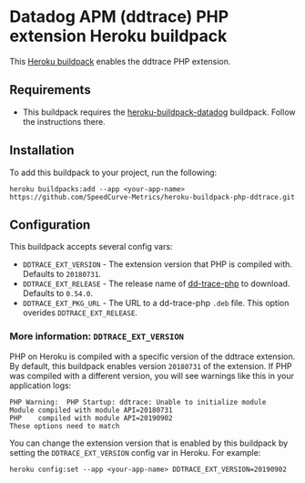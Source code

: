 # Datadog APM (ddtrace) PHP extension Heroku buildpack

This [Heroku buildpack](https://devcenter.heroku.com/articles/buildpacks) enables the ddtrace PHP extension.

## Requirements

- This buildpack requires the [heroku-buildpack-datadog](https://github.com/DataDog/heroku-buildpack-datadog) buildpack. Follow the instructions there.

## Installation

To add this buildpack to your project, run the following:

```
heroku buildpacks:add --app <your-app-name> https://github.com/SpeedCurve-Metrics/heroku-buildpack-php-ddtrace.git
```

## Configuration

This buildpack accepts several config vars:

- `DDTRACE_EXT_VERSION` - The extension version that PHP is compiled with. Defaults to `20180731`.
- `DDTRACE_EXT_RELEASE` - The release name of [dd-trace-php](https://github.com/DataDog/dd-trace-php/releases/) to download. Defaults to `0.54.0`.
- `DDTRACE_EXT_PKG_URL` - The URL to a dd-trace-php `.deb` file. This option overides `DDTRACE_EXT_RELEASE`.

### More information: `DDTRACE_EXT_VERSION`

PHP on Heroku is compiled with a specific version of the ddtrace extension. By default, this buildpack enables version `20180731` of the extension. If PHP was compiled with a different version, you will see warnings like this in your application logs:

```
PHP Warning:  PHP Startup: ddtrace: Unable to initialize module
Module compiled with module API=20180731
PHP    compiled with module API=20190902
These options need to match
```

You can change the extension version that is enabled by this buildpack by setting the `DDTRACE_EXT_VERSION` config var in Heroku. For example:

```
heroku config:set --app <your-app-name> DDTRACE_EXT_VERSION=20190902
```
